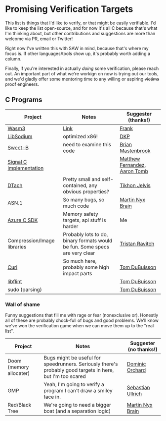 # Promising Verification Targets

This list is things that I'd like to verify, or that might be easily verifiable.
I'd like to keep the list open-source, and for now it's all C because that's what I'm thinking about, but other contributions and suggestions are more than welcome via PR, email or Twitter!

Right now I've written this with SAW in mind, because that's where my focus is. If other languages/tools show up, it's probably worth adding a column.

Finally, if you're interested in actually _doing_ some verification, please reach out. An important part of what we're workign on now is trying out our tools, and we'd gladly offer some mentoring time to any willing or aspiring ~~victims~~ proof engineers.

## C Programs

| Project | Notes | Suggester (thanks!) |
|---------|----------------------------|---------------------|
| [Wasm3](https://github.com/wasm3/wasm3) | [Link](wasm3.md) | [Frank](https://twitter.com/jedisct1) |
| [LibSodium](https://github.com/jedisct1/libsodium) | optimized x86! | [DKP](https://twitter.com/tweetdkp)
| [Sweet-B](https://github.com/westerndigitalcorporation/sweet-b) | need to examine this code | [Brian Mastenbrook](https://twitter.com/bmastenbrook)
| [Signal C implementation](https://github.com/signalapp/libsignal-protocol-c) |  | [Matthew Fernandez](https://twitter.com/smattrr), [Aaron Tomb](https://galois.com/team/aaron-tomb/)
| [DTach](https://github.com/crigler/dtach) | Pretty small and self-contained, any obvious properties? | [Tikhon Jelvis](https://twitter.com/tikhonjelvis)
| ASN.1 | So many bugs, so much code | [Martin Nyx Brain](@ciphernyx)
| [Azure C SDK](https://github.com/Azure/azure-sdk-for-c) | Memory safety targets, api stuff is harder | Me
| Compression/Image libraries | Probably lots to do, binary formats would be fun. Some specs are very clear | [Tristan Ravitch](https://galois.com/team/tristan-ravitch/)
| [Curl](https://github.com/curl/curl) | So much here, probably some high impact parts | [Tom DuBuisson](https://twitter.com/MDTom)
| [libflint](https://www.flintlib.org/) | |[Tom DuBuisson](https://twitter.com/MDTom)
| sudo (parsing) | | [Tom DuBuisson](https://twitter.com/MDTom)


### Wall of shame
Funny suggestions that fill me with rage or fear (nonexclusive or). Honestly all of these are probably chock-full of bugs and good problems. We'll know we've won the verification game when we can move them up to the "real list".

| Project | Notes | Suggester (no thanks!)
| ------- | ----- | ----------------------
| Doom (memory allocater)    | Bugs might be useful for speedrunners. Seriously there's probably good targets in here, but I'm too scared | [Dominic Orchard](https://twitter.com/dorchard) 
| GMP | Yeah, I'm going to verify a program I can't draw a smiley face in. | [Sebastian Ullrich](https://twitter.com/derKha)
| Red/Black Tree | We're going to need a bigger boat (and a separation logic) | [Martin Nyx Brain](@ciphernyx)